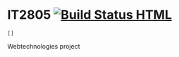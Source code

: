 # IT2805 [![Build Status HTML](https://travis-ci.org/kattn/IT2805.svg?branch=master)](https://travis-ci.org/kattn/IT2805)

	[]

Webtechnologies project
